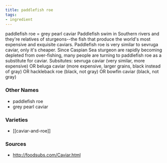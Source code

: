 ```yaml
---
title: paddlefish roe
tags:
- ingredient
---
```

paddlefish roe = grey pearl caviar Paddlefish swim in Southern rivers and they're relatives of sturgeons--the fish that produce the world's most expensive and exquisite caviars. Paddlefish roe is very similar to sevruga caviar, only it's cheaper. Since Caspian Sea sturgeon are rapidly becoming depleted from over-fishing, many people are turning to paddlefish roe as a substitute for caviar. Subsitutes: sevruga caviar (very similar, more expensive) OR beluga caviar (more expensive, larger grains, black instead of gray) OR hackleback roe (black, not gray) OR bowfin caviar (black, not gray)

### Other Names

* paddlefish roe
* grey pearl caviar

### Varieties

* [[caviar-and-roe]]

### Sources
* http://foodsubs.com/Caviar.html
